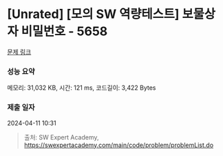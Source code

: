 # [Unrated] [모의 SW 역량테스트] 보물상자 비밀번호 - 5658 

[문제 링크](https://swexpertacademy.com/main/code/problem/problemDetail.do?contestProbId=AWXRUN9KfZ8DFAUo) 

### 성능 요약

메모리: 31,032 KB, 시간: 121 ms, 코드길이: 3,422 Bytes

### 제출 일자

2024-04-11 10:31



> 출처: SW Expert Academy, https://swexpertacademy.com/main/code/problem/problemList.do